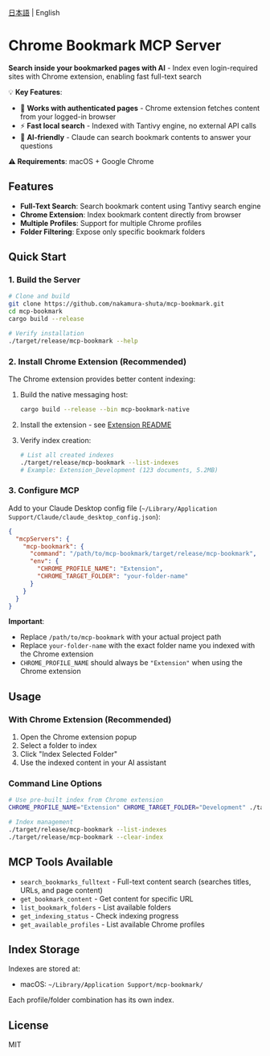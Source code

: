 [日本語](README.ja.md) | English

# Chrome Bookmark MCP Server

**Search inside your bookmarked pages with AI** - Index even login-required sites with Chrome extension, enabling fast full-text search

💡 **Key Features**:
- 🔐 **Works with authenticated pages** - Chrome extension fetches content from your logged-in browser
- ⚡ **Fast local search** - Indexed with Tantivy engine, no external API calls
- 🎯 **AI-friendly** - Claude can search bookmark contents to answer your questions

**⚠️ Requirements**: macOS + Google Chrome

## Features

- **Full-Text Search**: Search bookmark content using Tantivy search engine
- **Chrome Extension**: Index bookmark content directly from browser
- **Multiple Profiles**: Support for multiple Chrome profiles
- **Folder Filtering**: Expose only specific bookmark folders

## Quick Start

### 1. Build the Server

```bash
# Clone and build
git clone https://github.com/nakamura-shuta/mcp-bookmark.git
cd mcp-bookmark
cargo build --release

# Verify installation
./target/release/mcp-bookmark --help
```

### 2. Install Chrome Extension (Recommended)

The Chrome extension provides better content indexing:

1. Build the native messaging host:
   ```bash
   cargo build --release --bin mcp-bookmark-native
   ```

2. Install the extension - see [Extension README](bookmark-indexer-extension/README.md)

3. Verify index creation:
   ```bash
   # List all created indexes
   ./target/release/mcp-bookmark --list-indexes
   # Example: Extension_Development (123 documents, 5.2MB)
   ```

### 3. Configure MCP

Add to your Claude Desktop config file (`~/Library/Application Support/Claude/claude_desktop_config.json`):

```json
{
  "mcpServers": {
    "mcp-bookmark": {
      "command": "/path/to/mcp-bookmark/target/release/mcp-bookmark",
      "env": {
        "CHROME_PROFILE_NAME": "Extension",
        "CHROME_TARGET_FOLDER": "your-folder-name"
      }
    }
  }
}
```

**Important**:
- Replace `/path/to/mcp-bookmark` with your actual project path
- Replace `your-folder-name` with the exact folder name you indexed with the Chrome extension
- `CHROME_PROFILE_NAME` should always be `"Extension"` when using the Chrome extension

## Usage

### With Chrome Extension (Recommended)

1. Open the Chrome extension popup
2. Select a folder to index
3. Click "Index Selected Folder"
4. Use the indexed content in your AI assistant

### Command Line Options

```bash
# Use pre-built index from Chrome extension
CHROME_PROFILE_NAME="Extension" CHROME_TARGET_FOLDER="Development" ./target/release/mcp-bookmark

# Index management
./target/release/mcp-bookmark --list-indexes
./target/release/mcp-bookmark --clear-index
```

## MCP Tools Available

- `search_bookmarks_fulltext` - Full-text content search (searches titles, URLs, and page content)
- `get_bookmark_content` - Get content for specific URL
- `list_bookmark_folders` - List available folders
- `get_indexing_status` - Check indexing progress
- `get_available_profiles` - List available Chrome profiles

## Index Storage

Indexes are stored at:
- macOS: `~/Library/Application Support/mcp-bookmark/`

Each profile/folder combination has its own index.

## License

MIT